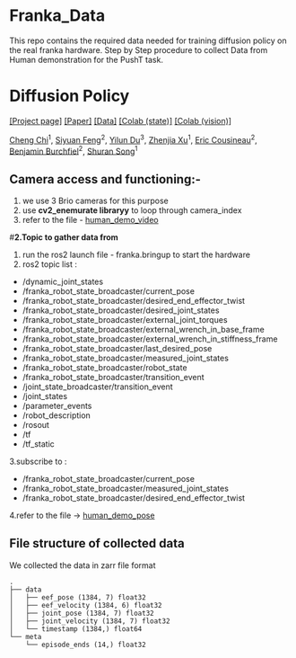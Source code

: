 # Franka_Data
This repo contains the required data needed for training diffusion policy on the real franka hardware.
Step by Step procedure to collect Data from Human demonstration for the PushT task.

# Diffusion Policy

[[Project page]](https://diffusion-policy.cs.columbia.edu/)
[[Paper]](https://diffusion-policy.cs.columbia.edu/#paper)
[[Data]](https://diffusion-policy.cs.columbia.edu/data/)
[[Colab (state)]](https://colab.research.google.com/drive/1gxdkgRVfM55zihY9TFLja97cSVZOZq2B?usp=sharing)
[[Colab (vision)]](https://colab.research.google.com/drive/18GIHeOQ5DyjMN8iIRZL2EKZ0745NLIpg?usp=sharing)


[Cheng Chi](http://cheng-chi.github.io/)<sup>1</sup>,
[Siyuan Feng](https://www.cs.cmu.edu/~sfeng/)<sup>2</sup>,
[Yilun Du](https://yilundu.github.io/)<sup>3</sup>,
[Zhenjia Xu](https://www.zhenjiaxu.com/)<sup>1</sup>,
[Eric Cousineau](https://www.eacousineau.com/)<sup>2</sup>,
[Benjamin Burchfiel](http://www.benburchfiel.com/)<sup>2</sup>,
[Shuran Song](https://www.cs.columbia.edu/~shurans/)<sup>1</sup>


## Camera access and functioning:-
1. we use 3 Brio cameras for this purpose
2. use **cv2_enemurate libraryy** to loop through camera_index
3. refer to the file - [human_demo_video](https://github.com/VaRuN-2509/Franka_Data/blob/main/human_demo_video.py)
   

#**2.Topic to gather data from**
1. run the ros2 launch file - franka.bringup to start the hardware
2. ros2 topic list :
  * /dynamic_joint_states
  * /franka_robot_state_broadcaster/current_pose
  * /franka_robot_state_broadcaster/desired_end_effector_twist
  * /franka_robot_state_broadcaster/desired_joint_states
  * /franka_robot_state_broadcaster/external_joint_torques
  * /franka_robot_state_broadcaster/external_wrench_in_base_frame
  * /franka_robot_state_broadcaster/external_wrench_in_stiffness_frame
  * /franka_robot_state_broadcaster/last_desired_pose
  * /franka_robot_state_broadcaster/measured_joint_states
  * /franka_robot_state_broadcaster/robot_state
  * /franka_robot_state_broadcaster/transition_event
  * /joint_state_broadcaster/transition_event
  * /joint_states
  * /parameter_events
  * /robot_description
  * /rosout
  * /tf
  * /tf_static
    
3.subscribe to :
* /franka_robot_state_broadcaster/current_pose
* /franka_robot_state_broadcaster/measured_joint_states
* /franka_robot_state_broadcaster/desired_end_effector_twist

4.refer to the file -> [human_demo_pose](https://github.com/VaRuN-2509/Franka_Data/blob/main/human_demo_pose.py)


## File structure of collected data
We collected the data in zarr file format
 ```
 . 
 ├── data
 │   ├── eef_pose (1384, 7) float32
 │   ├── eef_velocity (1384, 6) float32
 │   ├── joint_pose (1384, 7) float32
 │   ├── joint_velocity (1384, 7) float32
 │   └── timestamp (1384,) float64
 └── meta
     └── episode_ends (14,) float32
```


